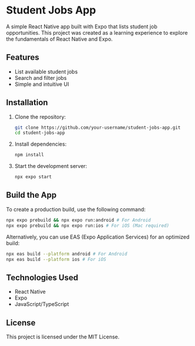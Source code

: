 # Student Jobs App

A simple React Native app built with Expo that lists student job opportunities. This project was created as a learning experience to explore the fundamentals of React Native and Expo.

## Features
- List available student jobs
- Search and filter jobs
- Simple and intuitive UI

## Installation

1. Clone the repository:
   ```sh
   git clone https://github.com/your-username/student-jobs-app.git
   cd student-jobs-app
   ```
2. Install dependencies:
   ```sh
   npm install
   ```
3. Start the development server:
   ```sh
   npx expo start
   ```

## Build the App

To create a production build, use the following command:
```sh
npx expo prebuild && npx expo run:android # For Android
npx expo prebuild && npx expo run:ios # For iOS (Mac required)
```

Alternatively, you can use EAS (Expo Application Services) for an optimized build:
```sh
npx eas build --platform android # For Android
npx eas build --platform ios # For iOS
```

## Technologies Used
- React Native
- Expo
- JavaScript/TypeScript

## License
This project is licensed under the MIT License.
